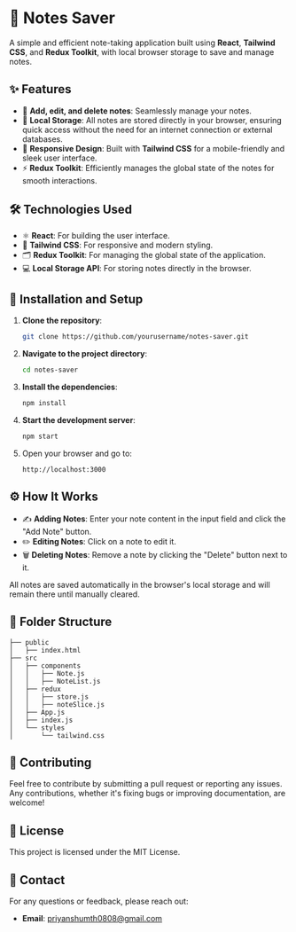 # 📓 Notes Saver

A simple and efficient note-taking application built using **React**, **Tailwind CSS**, and **Redux Toolkit**, with local browser storage to save and manage notes.

## ✨ Features

- 📝 **Add, edit, and delete notes**: Seamlessly manage your notes.
- 💾 **Local Storage**: All notes are stored directly in your browser, ensuring quick access without the need for an internet connection or external databases.
- 📱 **Responsive Design**: Built with **Tailwind CSS** for a mobile-friendly and sleek user interface.
- ⚡ **Redux Toolkit**: Efficiently manages the global state of the notes for smooth interactions.

## 🛠️ Technologies Used

- ⚛️ **React**: For building the user interface.
- 🎨 **Tailwind CSS**: For responsive and modern styling.
- 🗂️ **Redux Toolkit**: For managing the global state of the application.
- 💻 **Local Storage API**: For storing notes directly in the browser.

## 🚀 Installation and Setup

1. **Clone the repository**:
   ```bash
   git clone https://github.com/yourusername/notes-saver.git
   ```

2. **Navigate to the project directory**:
   ```bash
   cd notes-saver
   ```

3. **Install the dependencies**:
   ```bash
   npm install
   ```

4. **Start the development server**:
   ```bash
   npm start
   ```

5. Open your browser and go to:
   ```
   http://localhost:3000
   ```

## ⚙️ How It Works

- ✍️ **Adding Notes**: Enter your note content in the input field and click the "Add Note" button.
- ✏️ **Editing Notes**: Click on a note to edit it.
- 🗑️ **Deleting Notes**: Remove a note by clicking the "Delete" button next to it.

All notes are saved automatically in the browser's local storage and will remain there until manually cleared.

## 📂 Folder Structure

```
├── public
│   ├── index.html
├── src
│   ├── components
│   │   ├── Note.js
│   │   ├── NoteList.js
│   ├── redux
│   │   ├── store.js
│   │   ├── noteSlice.js
│   ├── App.js
│   ├── index.js
│   └── styles
│       └── tailwind.css
```

## 🤝 Contributing

Feel free to contribute by submitting a pull request or reporting any issues. Any contributions, whether it's fixing bugs or improving documentation, are welcome!

## 📜 License

This project is licensed under the MIT License.

## 📧 Contact

For any questions or feedback, please reach out:

- **Email**: priyanshumth0808@gmail.com
